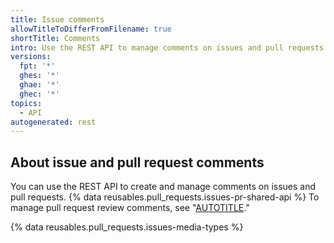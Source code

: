 ```yaml
---
title: Issue comments
allowTitleToDifferFromFilename: true
shortTitle: Comments
intro: Use the REST API to manage comments on issues and pull requests.
versions:
  fpt: '*'
  ghes: '*'
  ghae: '*'
  ghec: '*'
topics:
  - API
autogenerated: rest
---
```


## About issue and pull request comments

You can use the REST API to create and manage comments on issues and pull requests. {% data reusables.pull_requests.issues-pr-shared-api %} To manage pull request review comments, see "[AUTOTITLE](/rest/pulls/comments)."

{% data reusables.pull_requests.issues-media-types %}


<!-- Content after this section is automatically generated -->
